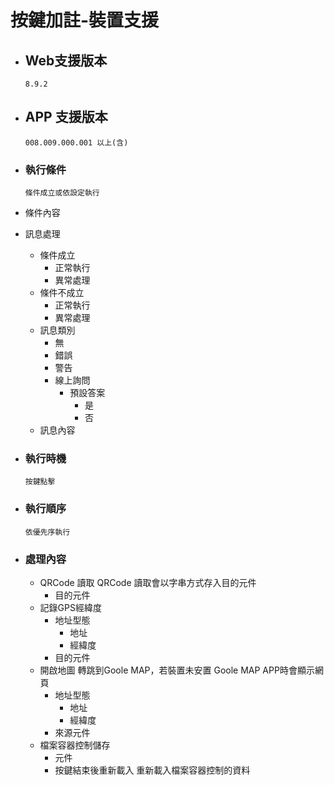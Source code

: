 # 按鍵加註-裝置支援

* ## Web支援版本
  
      8.9.2

* ## APP 支援版本

      008.009.000.001 以上(含)

* ### 執行條件

      條件成立或依設定執行

* 條件內容
* 訊息處理
  * 條件成立
    * 正常執行
    * 異常處理
  * 條件不成立
    * 正常執行
    * 異常處理
  * 訊息類別
    * 無
    * 錯誤
    * 警告
    * 線上詢問
      * 預設答案
        * 是
        * 否
  * 訊息內容

* ### 執行時機

      按鍵點擊

* ### 執行順序

      依優先序執行

* ### 處理內容

  * QRCode 讀取
        QRCode 讀取會以字串方式存入目的元件
    * 目的元件
  * 記錄GPS經緯度
    * 地址型態
      * 地址
      * 經緯度
    * 目的元件
  * 開啟地圖
         轉跳到Goole MAP，若裝置未安置 Goole MAP APP時會顯示網頁
    * 地址型態
      * 地址
      * 經緯度
    * 來源元件
  * 檔案容器控制儲存
    * 元件
    * 按鍵結束後重新載入
          重新載入檔案容器控制的資料

